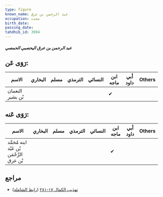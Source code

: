 ```yaml
---
type: figure
known_name: عبد الرحمن بن عرق
occupation: محدث
birth_date:
passing_date:
tahdhib_id: 3904
---
```

##### عبد الرحمن بن عرق اليحصبي الحمصي

## رَوَى عَن:
| الاسم            | البخاري | مسلم | الترمذي | النسائي | ابن ماجه | أبي داود | Others |
| ---------------- | ------- | ---- | ------- | ------- | -------- | -------- | ------ |
| النعمان بْن بشير |         |      |         |         | ✔        |          |        |
## رَوَى عَنه:
| الاسم                                      | البخاري | مسلم | الترمذي | النسائي | ابن ماجه | أبي داود | Others |
| ------------------------------------------ | ------- | ---- | ------- | ------- | -------- | -------- | ------ |
| ابنه مُحَمَّد بْن عَبْد الرَّحْمَن بْن عرق |         |      |         |         | ✔        |          |        |
## مراجع
- [تهذيب الكمال ١٧-٢٨١](obsidian://open?vault=Tahdhib-al-Kamal&file=Figures/٣٩٠٤-عبد%20الرحمن%20بن%20عرق%20اليحصبي%20الحمصي) ([رابط الشاملة](https://shamela.ws/book/3722/8831))